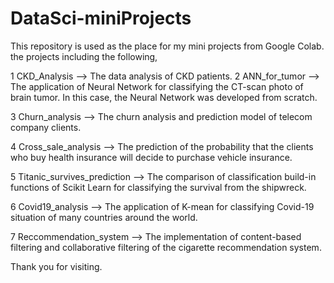 # DataSci-miniProjects
This repository is used as the place for my mini projects from Google Colab. the projects including the following,


1 CKD_Analysis --> The data analysis of CKD patients.
2 ANN_for_tumor --> The application of Neural Network for classifying the CT-scan photo of brain tumor. In this case, the Neural Network was developed from scratch.

3 Churn_analysis --> The churn analysis and prediction model of telecom company clients.

4 Cross_sale_analysis --> The prediction of the probability that the clients who buy health insurance will decide to purchase vehicle insurance.

5 Titanic_survives_prediction --> The comparison of classification build-in functions of Scikit Learn for classifying the survival from the shipwreck.

6 Covid19_analysis --> The application of K-mean for classifying Covid-19 situation of many countries around the world.

7 Reccommendation_system --> The implementation of content-based filtering and collaborative filtering of the cigarette recommendation system.

Thank you for visiting.
